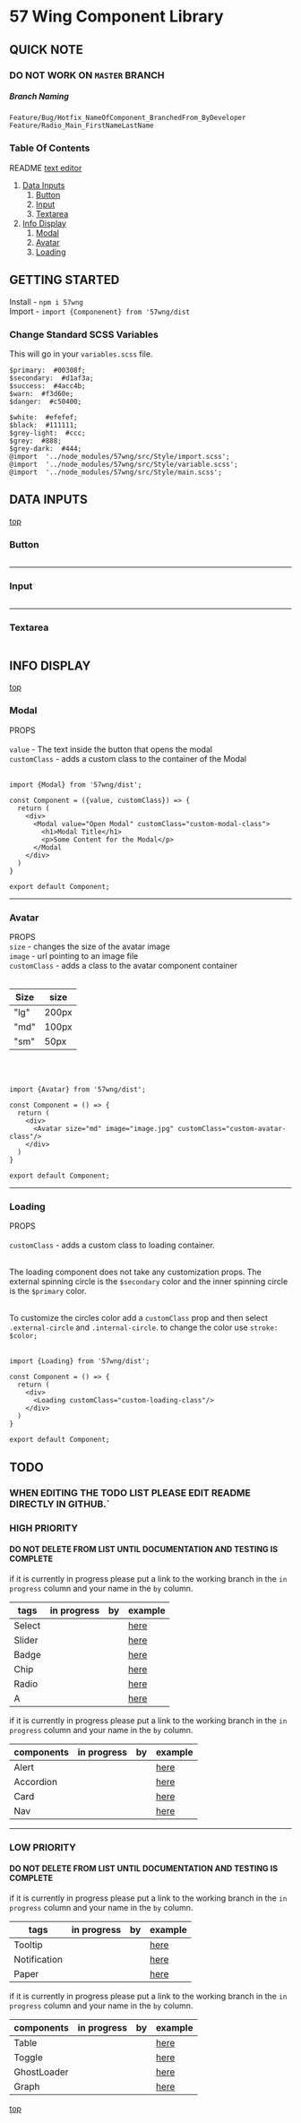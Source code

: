 


# 57 Wing Component Library

## QUICK NOTE
### DO NOT WORK ON `MASTER` BRANCH

##### Branch Naming
`Feature/Bug/Hotfix_NameOfComponent_BranchedFrom_ByDeveloper`
<br/>
`Feature/Radio_Main_FirstNameLastName`

### Table Of Contents
README [text editor](https://stackedit.io)

 1. [Data Inputs](#data-inputs)
	1. [Button](#button)
	2. [Input](#input)
	3. [Textarea](#textarea)
2. [Info Display](#info-display)
	1. [Modal](#modal)
	2. [Avatar](#avatar)
	3. [Loading](#loading)

## GETTING STARTED


Install - `npm i 57wng`
<br/>
Import - `import {Componenent} from '57wng/dist`

### Change Standard SCSS Variables

This will go in your `variables.scss` file.
```
$primary:  #00308f;
$secondary:  #d1af3a;
$success:  #4acc4b;
$warn:  #f3d60e;
$danger:  #c50400;

$white:  #efefef;
$black:  #111111;
$grey-light:  #ccc;
$grey:  #888;
$grey-dark:  #444;
@import  '../node_modules/57wng/src/Style/import.scss';
@import  '../node_modules/57wng/src/Style/variable.scss';
@import  '../node_modules/57wng/src/Style/main.scss';
```

## DATA INPUTS
[top](#table-of-contents)
### Button

```

```

<hr/>



### Input

```

```

<hr/>



### Textarea

```

```

## INFO DISPLAY
[top](#table-of-contents)

### Modal
PROPS  <br/> <br/>
`value` - The text inside the button that opens the modal  <br/>
`customClass` - adds a custom class to the container of the Modal <br/> <br/>
```
import {Modal} from '57wng/dist';

const Component = ({value, customClass}) => {
  return (
    <div>
      <Modal value="Open Modal" customClass="custom-modal-class">
        <h1>Modal Title</h1>
        <p>Some Content for the Modal</p>
      </Modal
    </div>
  )
}

export default Component;
```

<hr/>



### Avatar

PROPS 
<br/>
`size` - changes the size of the avatar image <br/>
`image` - url pointing to an image file <br/>
`customClass` - adds a class to the avatar component container  <br/> <br/>


| Size | size |
|--|--|
| "lg" | 200px |
| "md" | 100px |
| "sm" | 50px |
 <br/> <br/>

```
import {Avatar} from '57wng/dist';

const Component = () => {
  return (
    <div>
      <Avatar size="md" image="image.jpg" customClass="custom-avatar-class"/>
    </div>
  )
}

export default Component;
```

<hr/>

### Loading

PROPS <br/> <br/>
`customClass` - adds a custom class to loading container.  <br/> <br/>

The loading component does not take any customization props. The external spinning circle is the `$secondary` color and the inner spinning circle is the `$primary` color. <br/> <br/>

To customize the circles color add a `customClass` prop and then select `.external-circle` and `.internal-circle`. to change the color use `stroke: $color;` <br/> <br/>

```
import {Loading} from '57wng/dist';

const Component = () => {
  return (
    <div>
      <Loading customClass="custom-loading-class"/>
    </div>
  )
}

export default Component;
```


## TODO 

### WHEN EDITING THE TODO LIST PLEASE EDIT README DIRECTLY IN GITHUB.`

### HIGH PRIORITY

#### DO NOT DELETE FROM LIST UNTIL DOCUMENTATION AND TESTING IS COMPLETE

if it is currently in progress please put a link to the working branch in the `in progress` column and your name in the `by` column.

| tags | in progress | by | example |
|--|--|--|--|
| Select |  |  | [here](https://mui.com/components/selects/) |
| Slider |  |  | [here](https://mui.com/components/slider/) | 
| Badge |  |  | [here](https://mui.com/components/badges/) |
| Chip |  |  | [here](https://mui.com/components/chips/) |  
| Radio |  |  | [here](https://mui.com/components/radio-buttons/) |  
| A |  |  | [here](https://mui.com/components/links/) |

if it is currently in progress please put a link to the working branch in the `in progress` column and your name in the `by` column.

| components | in progress | by | example |
|--|--|--|--|
| Alert |  |  | [here](https://mui.com/components/alert/) |
| Accordion |  |  | [here](https://mui.com/components/accordion/) |
| Card |  |  | [here](https://mui.com/components/cards/) |
| Nav |  |  | [here](https://material.io/components/navigation-drawer#anatomy) |

<hr/>

### LOW PRIORITY

#### DO NOT DELETE FROM LIST UNTIL DOCUMENTATION AND TESTING IS COMPLETE

if it is currently in progress please put a link to the working branch in the `in progress` column and your name in the `by` column.

| tags | in progress | by | example |
|--|--|--|--|
| Tooltip |  |  | [here](https://mui.com/components/tooltips/) |
| Notification |  |  | [here](https://mui.com/components/snackbars/) |
| Paper |  |  | [here](https://mui.com/components/paper/) |

if it is currently in progress please put a link to the working branch in the `in progress` column and your name in the `by` column.

| components | in progress | by | example |
|--|--|--|--|
| Table |  |  | [here](https://mui.com/components/tables/) |
| Toggle |  |  | [here](https://mui.com/components/toggle-button/) |
| GhostLoader |  |  | [here](https://mui.com/components/skeleton/) |
| Graph |  |  | [here](https://material.io/design/communication/data-visualization.html#types) |

[top](#table-of-contents)
